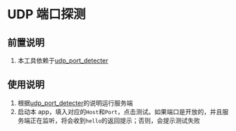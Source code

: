 # UDP 端口探测

## 前置说明

1. 本工具依赖于[udp_port_detecter](https://github.com/wildfirechat/udp_port_detecter)

## 使用说明

1. 根据[udp_port_detecter](https://github.com/wildfirechat/udp_port_detecter)的说明运行服务端
2. 启动本 app，填入对应的`Host`和`Port`，点击测试。如果端口是开放的，并且服务端正在监听，将会收到`hello`的返回提示；否则，会提示测试失败
